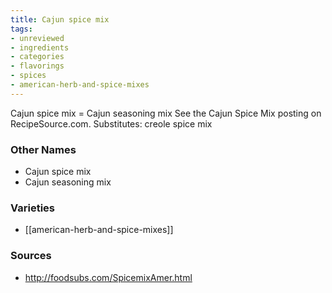 ```yaml
---
title: Cajun spice mix
tags:
- unreviewed
- ingredients
- categories
- flavorings
- spices
- american-herb-and-spice-mixes
---
```

Cajun spice mix = Cajun seasoning mix See the Cajun Spice Mix posting on RecipeSource.com. Substitutes: creole spice mix

### Other Names

* Cajun spice mix
* Cajun seasoning mix

### Varieties

* [[american-herb-and-spice-mixes]]

### Sources
* http://foodsubs.com/SpicemixAmer.html
